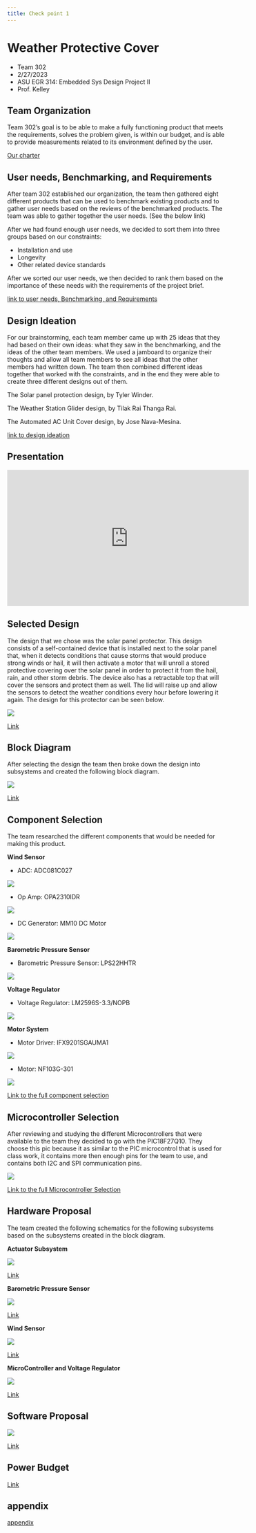```yaml
---
title: Check point 1
---
```


# Weather Protective Cover
* Team 302
* 2/27/2023
* ASU EGR 314: Embedded Sys Design Project II
* Prof. Kelley

## Team Organization
Team 302’s goal is to be able to make a fully functioning product that meets the requirements, solves the problem given,  is within our budget, and is able to provide measurements related to its environment defined by the user.

[Our charter](/team-302-team-charter.md)
## User needs, Benchmarking, and Requirements

After team 302 established our organization, the team then gathered eight different products that can be used to benchmark existing products and to gather user needs based on the reviews of the benchmarked products. The team was able to gather together the user needs. (See the below link)

After we had found enough user needs, we decided to sort them into three groups based on our constraints:
* Installation and use
* Longevity
* Other related device standards

After we sorted our user needs, we then decided to rank them based on the importance of these needs with the requirements of the project brief.

[link to user needs, Benchmarking, and Requirements](/User-Needs.md)

## Design Ideation

For our brainstorming, each team member came up with 25 ideas that they had based on their own ideas: what they saw in the benchmarking, and the ideas of the other team members. We used a jamboard to organize their thoughts and allow all team members to see all ideas that the other members had written down. The team then combined different ideas together that worked with the constraints, and in the end they were able to create three different designs out of them.

The Solar panel protection design, by Tyler Winder.

The Weather Station Glider design, by Tilak Rai Thanga Rai.

The Automated AC Unit Cover design, by Jose Nava-Mesina.

[link to design ideation](/design-ideation.md)

## Presentation

<iframe width="560" height="315" src="https://www.youtube.com/embed/XPlsDYkBCSw" title="YouTube video player" frameborder="0" allow="accelerometer; autoplay; clipboard-write; encrypted-media; gyroscope; picture-in-picture; web-share" allowfullscreen></iframe>

## Selected Design

The design that we chose was the solar panel protector. This design consists of a self-contained device that is installed next to the solar panel that, when it detects conditions that cause storms that would produce strong winds or hail, it will then activate a motor that will unroll a stored protective covering over the solar panel in order to protect it from the hail, rain, and other storm debris. The device also has a retractable top that will cover the sensors and protect them as well. The lid will raise up and allow the sensors to detect the weather conditions every hour before lowering it again. The design for this protector can be seen below.


![](Selected_design.png)

[Link](/Selected_design.png)

## Block Diagram

After selecting the design the team then broke down the design into subsystems and created the following block diagram.

![](Block_Diagram-314.jpg)

[Link](/Block_Diagram-314.jpg)

## Component Selection

The team researched the different components that would be needed for making this product.

**Wind Sensor**

* ADC: ADC081C027

![](photo_component/image3.png)

* Op Amp: OPA2310IDR

![](photo_component/image11.png)

* DC Generator: MM10 DC Motor

![](photo_component/image18.png)

**Barometric Pressure Sensor**

*  Barometric Pressure Sensor: LPS22HHTR

![](photo_component/image17.jpg)

**Voltage Regulator**

* Voltage Regulator: LM2596S-3.3/NOPB

![](photo_component/image6.png)

**Motor System**

* Motor Driver: IFX9201SGAUMA1

![](photo_component/image1.png)

* Motor: NF103G-301

![](photo_component/MFG_NF103LG-301.png)


[Link to the full component selection](/Component_Selection_Team_302.md)

## Microcontroller Selection

After reviewing and studying the different Microcontrollers that were available to the team they decided to go with the PIC18F27Q10. They choose this pic because it as similar to the PIC microcontrol that is used for class work, it contains more then enough pins for the team to use, and contains both I2C and SPI communication pins.

![](PIC18F27Q10-N2X-Regular.jpg)

[Link to the full Microcontroller Selection](microcontroller-selection-table-team-302.md)

## Hardware Proposal

The team created the following schematics for the following subsystems based on the subsystems created in the block diagram.

**Actuator Subsystem**

![](Actuator_subsystem.png)

[Link](/Actuator_subsystem.png)

**Barometric Pressure Sensor**

![](Barometric_Pressure_sensor2.png)

[Link](/Barometric_Pressure_sensor2.png)

**Wind Sensor**

![](wind_sensor_schematic.png)

[Link](/wind_sensor_schematic.png)

**MicroController and Voltage Regulator**

![](MicroController_VoltageRegulatorSubsystem2.png)

[Link](/MicroController_VoltageRegulatorSubsystem2.png)

## Software Proposal

![](Software_Proposal.jpg)

[Link](/Software_Proposal.jpg)

## Power Budget

[Link](/Power_Budget-Power_Budget.md)

## appendix
[appendix](/team-302-team-charter.md)
